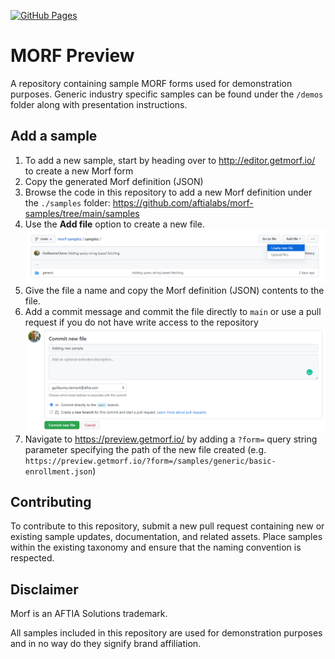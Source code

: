 [![GitHub Pages](https://github.com/aftialabs/morf-preview/actions/workflows/pages/pages-build-deployment/badge.svg)](https://github.com/aftialabs/morf-preview/actions/workflows/pages/pages-build-deployment)
# MORF Preview

A repository containing sample MORF forms used for demonstration purposes. Generic industry specific samples can be found under the `/demos` folder along with presentation instructions.

## Add a sample

1. To add a new sample, start by heading over to http://editor.getmorf.io/ to create a new Morf form
2. Copy the generated Morf definition (JSON)
3. Browse the code in this repository to add a new Morf definition under the `./samples` folder: https://github.com/aftialabs/morf-samples/tree/main/samples
4. Use the **Add file** option to create a new file.
    ![Add files](./.github/docs/addfiles.png "Add files")
5. Give the file a name and copy the Morf definition (JSON) contents to the file.
6. Add a commit message and commit the file directly to `main` or use a pull request if you do not have write access to the repository
    ![Commit new file](./.github/docs/commitfile.png "Commit new file")
7. Navigate to https://preview.getmorf.io/ by adding a `?form=` query string parameter specifying the path of the new file created (e.g. `https://preview.getmorf.io/?form=/samples/generic/basic-enrollment.json`)

## Contributing

To contribute to this repository, submit a new pull request containing new or existing sample updates, documentation, and related assets. Place samples within the existing taxonomy and ensure that the naming convention is respected.

## Disclaimer

Morf is an AFTIA Solutions trademark. 

All samples included in this repository are used for demonstration purposes and in no way do they signify brand affiliation. 
